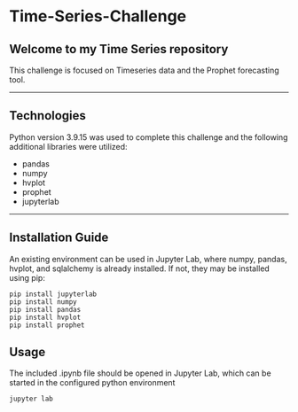 # Time-Series-Challenge


## Welcome to my Time Series repository

This challenge is focused on Timeseries data and the Prophet forecasting tool. 

---

## Technologies

Python version 3.9.15 was used to complete this challenge and the following additional libraries were utilized:
* pandas
* numpy
* hvplot
* prophet
* jupyterlab

---

## Installation Guide

An existing environment can be used in Jupyter Lab, where numpy, pandas, hvplot, and sqlalchemy is already installed. 
If not, they may be installed using pip:

```
pip install jupyterlab
pip install numpy
pip install pandas
pip install hvplot
pip install prophet
```

## Usage

The included .ipynb file should be opened in Jupyter Lab, which can be started in the configured python environment

```
jupyter lab

```